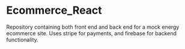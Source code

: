 # Ecommerce_React
Repository containing both front end and back end for a mock energy ecommerce site. Uses stripe for payments, and firebase for backend functionality. 
